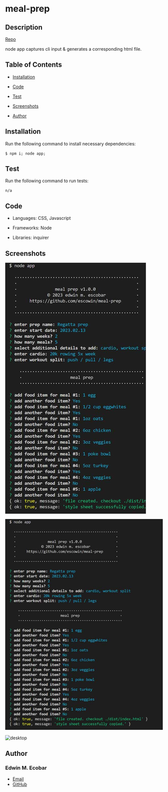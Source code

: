 
# meal-prep

## Description
[Repo](https://github.com/esowin/meal-prep)


node app captures cli input & generates a corresponding html file.

## Table of Contents
- [Installation](#installation)
- [Code](#code)
- [Test](#test)
- [Screenshots](#screenshots)

- [Author](#author)

## Installation
Run the following command to install necessary dependencies:
```
$ npm i; node app;
```

## Test
Run the following command to run tests:
```
n/a
```

## Code
- Languages: CSS, Javascript

- Frameworks: Node

- Libraries: inquirer


## Screenshots
![mobile](./images/small/meal-prep.jpg)

![tablet](./images/medium/meal-prep.jpg)

![desktop](./images/desktop/meal-prep.jpg)


## Author
### Edwin M. Ecobar
- [Email](mailto:edwin@escowinart.com)
- [GitHub](https://github.com/esowin)
